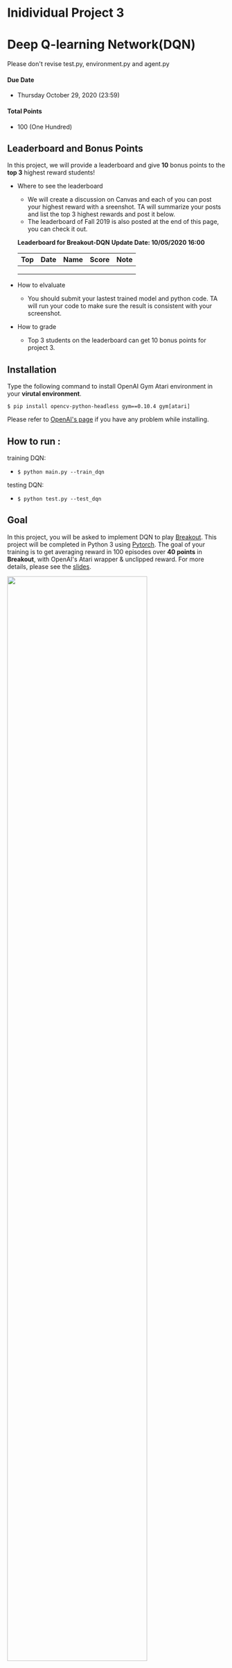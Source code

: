 # Inidividual Project 3
# Deep Q-learning Network(DQN)
Please don't revise test.py, environment.py and agent.py

#### Due Date
* Thursday October 29, 2020 (23:59)

#### Total Points
* 100 (One Hundred)

## Leaderboard and Bonus Points
In this project, we will provide a leaderboard and give **10** bonus points to the **top 3** highest reward students! 
* Where to see the leaderboard 
  * We will create a discussion on Canvas and each of you can post your highest reward with a sreenshot. TA will summarize your posts and list the top 3 highest rewards and post it below. <br>
  * The leaderboard of Fall 2019 is also posted at the end of this page, you can check it out.
  
  **Leaderboard for Breakout-DQN** 
  **Update Date: 10/05/2020 16:00**
  
  | Top | Date | Name | Score | Note |
  | :---: | :---:| :---: | :---: | :---: |
  | | |         |   | 
  |   | |  |   | 
  | | | |   | 
 

* How to elvaluate
  * You should submit your lastest trained model and python code. TA will run your code to make sure the result is consistent with your screenshot. 
* How to grade
  * Top 3 students on the leaderboard can get 10 bonus points for project 3.
  

## Installation
Type the following command to install OpenAI Gym Atari environment in your **virutal environment**.

`$ pip install opencv-python-headless gym==0.10.4 gym[atari]`

Please refer to [OpenAI's page](https://github.com/openai/gym) if you have any problem while installing.

## How to run :
training DQN:
* `$ python main.py --train_dqn`

testing DQN:
* `$ python test.py --test_dqn`

## Goal
In this project, you will be asked to implement DQN to play [Breakout](https://gym.openai.com/envs/Breakout-v0/). This project will be completed in Python 3 using [Pytorch](https://pytorch.org/). The goal of your training is to get averaging reward in 100 episodes over **40 points** in **Breakout**, with OpenAI's Atari wrapper & unclipped reward. For more details, please see the [slides](https://docs.google.com/presentation/d/1CbYqY5DfXQy4crBw489Tno_K94Lgo7QwhDDnEoLYMbI/edit?usp=sharing).

<img src="https://github.com/yingxue-zhang/DS595CS525-RL-Projects/blob/master/Project3/materials/project3.png" width="80%" >

## Deliverables
Please compress all the below files into a zipped file and submit the zip file (firstName_lastName_hw3.zip) to Canvas.

* **Trained Model**
  * Model file (.pth)
  * If your model is too large for Canvas, upload it to a cloud space and provide the download link 

* **PDF Report**
  * Set of Experiments Performed: 
    * Include a section describing the set of experiments that you performed
    * what structures you experimented with (i.e., number of layers, number of neurons in each layer)
    * what hyperparameters you varied (e.g., number of epochs of training, batch size and any other parameter values, weight initialization schema, activation function)
    * what kind of loss function you used and what kind of optimizer you used.
  * Special skills: Include the skills which can improve the generation quality. Here are some [tips](https://arxiv.org/pdf/1710.02298.pdf) may help. (Optional)
  * Visualization: Learning curve of DQN. 
    * X-axis: number of time steps
    * Y-axis: average reward in last 30 episodes.

* **Python Code**
  * All the code you implemented including sample codes.

## Grading
* **Trained Model (50 points)**
  * Getting averaging reward in 100 episodes over **40 points** in Breakout will get full credits. 
  * For every average reward below 40, you will be taken off 2 points. i.e., you will be taken off 2 points, if getting averaging reward in 100 episodes is 39 and taken off 4 points, if averaging reward is 38, so on so forth.

* **PDF Report (30 points)**
  * Set of parameters performed: 20 points
  * Visualization: 10 points
  
* **Python Code (20 points)**
  * You can get full credits if the scripts can run successfully, otherwise you may loss some points based on your error.

## Hints
* [Naive Pytorch Tutorial](https://github.com/yingxue-zhang/DS595CS525-RL-Projects/blob/master/Project3/materials/Pytorch_tutorial.ipynb)
* [How to Save Model with Pytorch](https://github.com/yingxue-zhang/DS595CS525-RL-Projects/blob/master/Project3/materials/How%20to%20Save%20Model%20with%20Pytorch.pdf)
* [Official Pytorch Tutorial](https://pytorch.org/tutorials/)
* [Official DQN Pytorch Tutorial](https://pytorch.org/tutorials/intermediate/reinforcement_q_learning.html)
* [Official DQN paper](https://www.cs.toronto.edu/~vmnih/docs/dqn.pdf)
* [Rainbow: Combining Improvements in Deep Reinforcement Learning](https://arxiv.org/pdf/1710.02298.pdf)
* [DQN Tutorial on Medium](https://medium.com/@jonathan_hui/rl-dqn-deep-q-network-e207751f7ae4)

## Tips for Using GPU on Google Cloud
* [How to use Google Cloud Platform](https://docs.google.com/document/d/1JfIG_yBi-xEIdT6KP1-eUpgLDoY3t2QrAKULB9yf01Q/edit?usp=sharing)
* [How to use Pytorch on GPU](https://docs.google.com/document/d/1i8YawKjEwg7qpfo7Io4C_FvSYiZxZjWMLkqHfcZMmaI/edit?usp=sharing)
* Other choice for GPU
  * Use your own GPU
  * Apply [Ace account](https://arc.wpi.edu/computing/accounts/) or[Turing account](https://arc.wpi.edu/computing/accounts/) from WPI 
  
## Leaderboard for Fall 2019** 
  
  | Top | Date | Name | Score |
  | :---: | :---:| :---: | :---: |
  | **1**   |10/22/2019| **Prathyush SP**          |  **142.77**    | 
  |         |10/18/2019| Prathyush SP          |  81.07     | 
  | **2**   |10/28/2019| **Sapan Agrawal**         |   **91.34**    |
  | 3   |11/1/2019| Hanshen Yu| 86.82 |
  | **4**   |10/31/2019| **Mohamed Mahdi Alouane** | **80.24**     | 
  | 5   |10/26/2019| Vamshi Krishna Uppununthala|  79.5   | 
  | 6   |10/31/2019| Sai Vineeth K V | 66.5 | 
  | 7   |11/14/2019| Cory neville | 59.96 | 
  | 8   |10/24/2019|Shreesha Narasimha Murthy  |56.79     | 
  | 9   |10/20/2019|Sinan Morcel            |53.26        |
